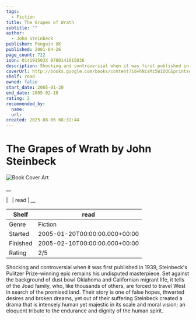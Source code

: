 ```yaml
---
tags:
  - Fiction
title: The Grapes of Wrath
subtitle: ""
author:
  - John Steinbeck
publisher: Penguin UK
published: 2001-04-26
page_count: 722
isbn: 014191503X 9780141915036
description: Shocking and controversial when it was first published in 1939, Steinbeck's Pulitzer Prize-winning epic remains his undisputed masterpiece. Set against the background of dust bowl Oklahoma and Californian migrant life, it tells of the Joad family, who, like thousands of others, are forced to travel West in search of the promised land. Their story is one of false hopes, thwarted desires and broken dreams, yet out of their suffering Steinbeck created a drama that is intensely human yet majestic in its scale and moral vision; an eloquent tribute to the endurance and dignity of the human spirit.
coverUrl: http://books.google.com/books/content?id=hNisMz5W1DQC&printsec=frontcover&img=1&zoom=1&source=gbs_api
shelf: read
owned: false
start_date: 2005-01-20
end_date: 2005-02-10
rating: 2
recommended_by:
  name:
  url:
created: 2025-08-06 08:31:44
---
```


# The Grapes of Wrath by John Steinbeck

![Book Cover Art](http://books.google.com/books/content?id=hNisMz5W1DQC&printsec=frontcover&img=1&zoom=1&source=gbs_api)

__


| &nbsp; | read | __

| Shelf | read |
| --- | --- |
| Genre | Fiction |
| Started | 2005-01-20T00:00:00.000+00:00 |
| Finished | 2005-02-10T00:00:00.000+00:00 |
| Rating | 2/5 |

Shocking and controversial when it was first published in 1939, Steinbeck's Pulitzer Prize-winning epic remains his undisputed masterpiece. Set against the background of dust bowl Oklahoma and Californian migrant life, it tells of the Joad family, who, like thousands of others, are forced to travel West in search of the promised land. Their story is one of false hopes, thwarted desires and broken dreams, yet out of their suffering Steinbeck created a drama that is intensely human yet majestic in its scale and moral vision; an eloquent tribute to the endurance and dignity of the human spirit.